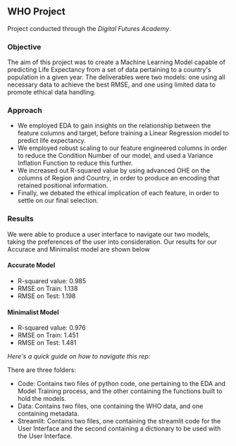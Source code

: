 ## WHO Project
Project conducted through the _Digital Futures Academy_.

### Objective

The aim of this project was to create a Machine Learning Model capable of predicting Life Expectancy from a set of data pertaining to a country's population in a given year. The deliverables were two models: one using all necessary data to achieve the best RMSE, and one using limited data to promote ethical data handling.

### Approach 

* We employed EDA to gain insights on the relationship between the feature columns and target, before training a Linear Regression model to predict life expectancy.
* We employed robust scaling to our feature engineered columns in order to reduce the Condition Number of our model, and used a Variance Inflation Function to reduce this further.
* We increased out R-squared value by using advanced OHE on the columns of Region and Country, in order to produce an encoding that retained positional information.
* Finally, we debated the ethical implication of each feature, in order to settle on our final selection.

### Results

We were able to produce a user interface to navigate our two models, taking the preferences of the user into consideration. Our results for our Accurace and Minimalist model are shown below

#### Accurate Model

* R-squared value: 0.985
* RMSE on Train: 1.138
* RMSE on Test: 1.198

#### Minimalist Model

* R-squared value: 0.976
* RMSE on Train: 1.451
* RMSE on Test: 1.481
  
_Here's a quick guide on how to navigate this rep:_  

There are three folders:
* Code: Contains two files of python code, one pertaining to the EDA and Model Training process, and the other containing the functions built to hold the models.
* Data: Contains two files, one containing the WHO data, and one containing metadata.
* Streamlit: Contains two files, one containing the streamlit code for the User Interface and the second containing a dictionary to be used with the User Interface.

